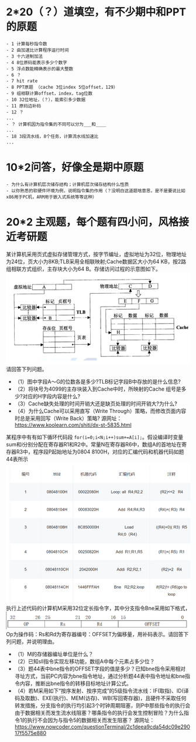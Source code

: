 # 2*20（？）道填空，有不少期中和PPT的原题
    - 1 计算每秒指令数
    - 2 由加速比计算程序运行时间
    - 3 十六进制加法
    - 4 8位原码能表示多少个数字
    - 5 浮点数能精确表示的最大整数
    - 6 ？
    - 7 hit rate
    - 8 PPT原题 （cache 3位index 5位offset，129）
    - 9 组相联计算offset，index，tag位数
    - 10 32位地址，（？），能索引多少数据
    - 11 原码边补码
    - 12 ？
    ...
    - ？ 计算机因为指令集的不同可以分为___和____
    ...
    - 18 3段流水线，8个任务，计算流水线加速比
    ...
# 10*2问答，好像全是期中原题
    - 为什么有计算机层次储存结构；计算机层次储存结构什么性质
    - 以你熟悉的软硬件环境为例，说明指令集的作用（？没明白这道题啥意思，是不是要说比如x86用于PC机，ARM用于嵌入式系统等等这种）
# 20*2 主观题，每个题有四小问，风格接近考研题

某计算机采用页式虚拟存储管理方式，按字节编址，虚拟地址为32位，物理地址为24位，页大小为8KB;TLB采用全相联映射;Cache数据区大小为64 KB，按2路组相联方式组织，主存块大小为64 B。存储访问过程的示意图如下。
![avatar](assert\tmp9293.png)
请回答下列问题。
- （1）图中字段A～G的位数各是多少?TLB标记字段B中存放的是什么信息?
- （2）将块号为4099的主存块装入到Cache中时，所映射的Cache 组号是多少?对应的H字段内容是什么?
- （3）Cache缺失处理的时间开销大还是缺页处理的时间开销大?为什么?
- （4）为什么Cache可以采用直写（Write Through）策略，而修改页面内容时总是采用回写（Write Back）策略? 
源网址：https://www.koolearn.com/shiti/dx-st-5835.html


某程序中有有如下循环代码段 `for(i=0;i<N;i++)sum+=A[i];`。假设编译时变量sum和i分别分配在寄存器R1和R2中。常量N在寄存器R6中，数组A的首地址在寄存器R3中，程序段P起始地址为0804 8100H，对应的汇编代码和机器代码如题44表所示
![avatar](assert\tmp3081.png)
执行上述代码的计算机M采用32位定长指令字，其中分支指令Bne采用如下格式，
![avatar](assert\tmpB1A9.png)
Op为操作码：Rs和Rd为寄存器编号：OFFSET为偏移量，用补码表示。请回答下列问题，并说明理由。
- （1）M的存储器编址单位是什么？
- （2）已知sll指令实现左移功能，数组A中每个元素占多少位？
- （3）题44表中bne指令的OFFSET字段的值是多少？已知bne指令采用相对寻址方式，当前PC内容为bne指令地址，通过分析题44表中指令地址和bne指令内容，推断出bne指令的转移目标地址计算公式。
- （4）若M采用如下“按序发射、按序完成”的5级指令流水线：IF(取指)、ID(译码及取数)、EXE(执行)、MEM(访存)、WB(写回寄存器)，且硬件不采取任何转发措施，分支指令的执行均引起3个时钟周期阻塞，则P中那些指令的执行会由于数据相关而发生流水线阻塞？哪条指令的执行会发生控制冒险？为什么指令1的执行不会因为与指令5的数据相关而发生阻塞？
源网址：https://www.nowcoder.com/questionTerminal/2c1deea9cda54dc09e29017f5575e880